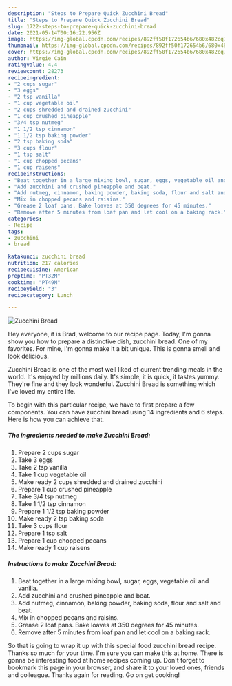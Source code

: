 ```yaml
---
description: "Steps to Prepare Quick Zucchini Bread"
title: "Steps to Prepare Quick Zucchini Bread"
slug: 1722-steps-to-prepare-quick-zucchini-bread
date: 2021-05-14T00:16:22.956Z
image: https://img-global.cpcdn.com/recipes/892ff50f172654b6/680x482cq70/zucchini-bread-recipe-main-photo.jpg
thumbnail: https://img-global.cpcdn.com/recipes/892ff50f172654b6/680x482cq70/zucchini-bread-recipe-main-photo.jpg
cover: https://img-global.cpcdn.com/recipes/892ff50f172654b6/680x482cq70/zucchini-bread-recipe-main-photo.jpg
author: Virgie Cain
ratingvalue: 4.4
reviewcount: 28273
recipeingredient:
- "2 cups sugar"
- "3 eggs"
- "2 tsp vanilla"
- "1 cup vegetable oil"
- "2 cups shredded and drained zucchini"
- "1 cup crushed pineapple"
- "3/4 tsp nutmeg"
- "1 1/2 tsp cinnamon"
- "1 1/2 tsp baking powder"
- "2 tsp baking soda"
- "3 cups flour"
- "1 tsp salt"
- "1 cup chopped pecans"
- "1 cup raisens"
recipeinstructions:
- "Beat together in a large mixing bowl, sugar, eggs, vegetable oil and vanilla."
- "Add zucchini and crushed pineapple and beat."
- "Add nutmeg, cinnamon, baking powder, baking soda, flour and salt and beat."
- "Mix in chopped pecans and raisins."
- "Grease 2 loaf pans. Bake loaves at 350 degrees for 45 minutes."
- "Remove after 5 minutes from loaf pan and let cool on a baking rack."
categories:
- Recipe
tags:
- zucchini
- bread

katakunci: zucchini bread 
nutrition: 217 calories
recipecuisine: American
preptime: "PT32M"
cooktime: "PT49M"
recipeyield: "3"
recipecategory: Lunch

---
```



![Zucchini Bread](https://img-global.cpcdn.com/recipes/892ff50f172654b6/680x482cq70/zucchini-bread-recipe-main-photo.jpg)

Hey everyone, it is Brad, welcome to our recipe page. Today, I'm gonna show you how to prepare a distinctive dish, zucchini bread. One of my favorites. For mine, I'm gonna make it a bit unique. This is gonna smell and look delicious.

Zucchini Bread is one of the most well liked of current trending meals in the world. It's enjoyed by millions daily. It's simple, it is quick, it tastes yummy. They're fine and they look wonderful. Zucchini Bread is something which I've loved my entire life.




To begin with this particular recipe, we have to first prepare a few components. You can have zucchini bread using 14 ingredients and 6 steps. Here is how you can achieve that.

<!--inarticleads1-->

##### The ingredients needed to make Zucchini Bread:

1. Prepare 2 cups sugar
1. Take 3 eggs
1. Take 2 tsp vanilla
1. Take 1 cup vegetable oil
1. Make ready 2 cups shredded and drained zucchini
1. Prepare 1 cup crushed pineapple
1. Take 3/4 tsp nutmeg
1. Take 1 1/2 tsp cinnamon
1. Prepare 1 1/2 tsp baking powder
1. Make ready 2 tsp baking soda
1. Take 3 cups flour
1. Prepare 1 tsp salt
1. Prepare 1 cup chopped pecans
1. Make ready 1 cup raisens




<!--inarticleads2-->

##### Instructions to make Zucchini Bread:

1. Beat together in a large mixing bowl, sugar, eggs, vegetable oil and vanilla.
1. Add zucchini and crushed pineapple and beat.
1. Add nutmeg, cinnamon, baking powder, baking soda, flour and salt and beat.
1. Mix in chopped pecans and raisins.
1. Grease 2 loaf pans. Bake loaves at 350 degrees for 45 minutes.
1. Remove after 5 minutes from loaf pan and let cool on a baking rack.




So that is going to wrap it up with this special food zucchini bread recipe. Thanks so much for your time. I'm sure you can make this at home. There is gonna be interesting food at home recipes coming up. Don't forget to bookmark this page in your browser, and share it to your loved ones, friends and colleague. Thanks again for reading. Go on get cooking!
